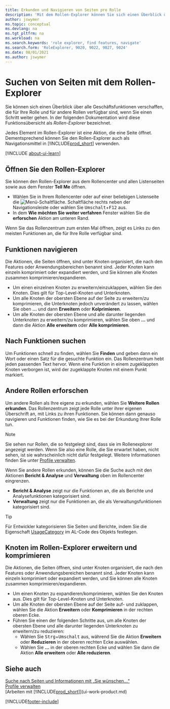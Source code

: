 ```yaml
---
title: Erkunden und Navigieren von Seiten pro Rolle
description: 'Mit dem Rollen-Explorer können Sie sich einen Überblick über alle Funktionen verschaffen, die für Ihre Rolle und für andere Rollen verfügbar sind.'
author: jswymer
ms.topic: conceptual
ms.devlang: na
ms.tgt_pltfrm: na
ms.workload: na
ms.search.keywords: 'role explorer, find features, navigate'
ms.search.form: 'RoleExplorer, 9020, 9022, 9027, 9024'
ms.date: 08/01/2021
ms.author: jswymer
---
```


# <a name="finding-pages-with-the-role-explorer"></a>Suchen von Seiten mit dem Rollen-Explorer

Sie können sich einen Überblick über alle Geschäftsfunktionen verschaffen, die für Ihre Rolle und für andere Rollen verfügbar sind, wenn Sie einen Schritt weiter gehen. In der folgenden Dokumentation wird diese Funktionsübersicht als *Rollen-Explorer* bezeichnet.

Jedes Element im Rollen-Explorer ist eine Aktion, die eine Seite öffnet. Dementsprechend können Sie den Rollen-Explorer auch als Navigationsmittel in [!INCLUDE[prod_short](includes/prod_short.md)] verwenden.

[!INCLUDE [about-ui-learn](includes/about-ui-learn.md)]

## <a name="open-the-role-explorer"></a>Öffnen Sie den Rollen-Explorer

Sie können den Rollen-Explorer aus dem Rollencenter und allen Listenseiten sowie aus dem Fenster **Tell Me** öffnen.

- Wählen Sie in Ihrem Rollencenter oder auf einer beliebigen Listenseite die ![Menü-Schaltfläche.](media/ui_menu_button.png "Menütaste") Schaltfläche rechts neben der Navigationsleiste oder wählen Sie <kbd>Umschalt</kbd>+<kbd>F12</kbd> aus.
- In dem **Wie möchten Sie weiter verfahren** Fenster wählen Sie die **erforschen** Aktion am unteren Rand.

Wenn Sie das Rollenzentrum zum ersten Mal öffnen, zeigt es Links zu den meisten Funktionen an, die für Ihre Rolle verfügbar sind.

## <a name="navigate-features"></a>Funktionen navigieren

Die Aktionen, die Seiten öffnen, sind unter Knoten organisiert, die nach den Features oder Anwendungsbereichen benannt sind. Jeder Knoten kann einzeln komprimiert oder expandiert werden, und Sie können alle Knoten zusammen komprimieren/expandieren.

- Um einen einzelnen Knoten zu erweitern/einzuklappen, wählen Sie den Knoten. Dies gilt für Top-Level-Knoten und Unterknoten.
- Um alle Knoten der obersten Ebene auf der Seite zu erweitern/zu komprimieren, die Unterknoten jedoch unverändert zu lassen, wählen Sie oben **...** und dann **Erweitern** oder **Kolprimieren**.
- Um alle Knoten der obersten Ebene und alle darunter liegenden Unterknoten zu erweitern/zu komprimieren, wählen Sie oben **...** und dann die Aktion **Alle erweitern** oder **Alle komprimieren**.

## <a name="search-for-features"></a>Nach Funktionen suchen

Um Funktionen schnell zu finden, wählen Sie **Finden** und geben dann ein Wort oder einen Satz für die gesuchte Funktion ein. Das Rollenzentrum hebt jeden passenden Text hervor. Wenn eine Funktion in einem zugeklappten Knoten verborgen ist, wird der zugeklappte Knoten mit einem Punkt markiert. 

## <a name="explore-other-roles"></a>Andere Rollen erforschen

Um andere Rollen als Ihre eigene zu erkunden, wählen Sie **Weitere Rollen erkunden**. Das Rollenzentrum zeigt jede Rolle unter ihrer eigenen Überschrift an, mit Links zu ihren Funktionen. Sie können dann genauso navigieren und Funktionen finden, wie Sie es bei der Erkundung Ihrer Rolle tun.

> [!NOTE]
> Sie sehen nur Rollen, die so festgelegt sind, dass sie im Rollenexplorer angezeigt werden. Wenn Sie also eine Rolle, die Sie erwartet haben, nicht sehen, ist sie wahrscheinlich nicht dafür festgelegt. Weitere Informationen finden Sie unter [Profile verwalten](admin-users-profiles-roles.md). 

Wenn Sie andere Rollen erkunden, können Sie die Suche auch mit den Aktionen **Bericht & Analyse** und **Verwaltung** oben im Rollencenter eingrenzen.

- **Bericht & Analyse** zeigt nur die Funktionen an, die als Berichte und Analysefunktionen kategorisiert sind.
- **Verwaltung** zeigt nur die Funktionen an, die als Verwaltungsfunktionen kategorisiert sind.

> [!TIP]
> Für Entwickler kategorisieren Sie Seiten und Berichte, indem Sie die Eigenschaft [UsageCategory](/dynamics365/business-central/dev-itpro/developer/properties/devenv-usagecategory-property) im AL-Code des Objekts festlegen.
<!--
 
## <a name="role-explorer-actions"></a>Role explorer actions

There a several actions along the top of the role explorer to help you locate features of your role and other roles.

|Action|Description|
|------|------|
|**All**|Shows all features that are related to the role.|
|**Find**|Lets you enter a word or phrase to quickly locate feature names that match.|
|**Explore more roles**|All business features that are available for all roles including your own. When exploring all roles, the other actions work the same way, except for all roles shown. **NOTE:** You will only see roles that are set up to show in role explorer. For more information, see [Manage Profiles](admin-users-profiles-roles.md).  |
|**Report & Analysis**|This action Shows only those features that are categorized as reports and analysis features.|
|**Administration**|Shows only those features that are categorized as administration features.|



<!--
Choose the **Find** action at the top of the role explorer to quickly locate feature names that contain a certain term.

Choose the **Explore more roles** action at the top of the role explorer to get an overview of all business features that are available for all roles including your own.

> [!NOTE]
> Only Role Center actions for profiles where the **Show in Role Explorer** check box is selected will appear on the extended version of the role explorer (shown with the **Explore more roles** action). For more information, see [Manage Profiles](admin-users-profiles-roles.md).
-->

## <a name="expand-and-collapse-nodes-on-the-role-explorer"></a>Knoten im Rollen-Explorer erweitern und komprimieren

Die Aktionen, die Seiten öffnen, sind unter Knoten organisiert, die nach den Features oder Anwendungsbereichen benannt sind. Jeder Knoten kann einzeln komprimiert oder expandiert werden, und Sie können alle Knoten zusammen komprimieren/expandieren.

- Um einen Knoten zu expandieren/komprimieren, wählen Sie den Knoten aus. Dies gilt für Top-Level-Knoten und Unterknoten.
- Um alle Knoten der obersten Ebene auf der Seite auf- und zuklappen, wählen Sie die Aktion **Erweitern** oder **Komprimieren** in der rechten oberen Ecke.
- Führen Sie einen der folgenden Schritte aus, um alle Knoten der obersten Ebene und alle darunter liegenden Unterknoten zu erweitern/zu reduzieren:
  - Wählen Sie <kbd>Strg</kbd>+<kbd>Umschalt</kbd> aus, während Sie die Aktion **Erweitern** oder **Reduzieren** in der oberen rechten Ecke auswählen.
  - Wählen Sie **...** in der oberen rechten Ecke und wählen Sie dann die Aktion **Alle erweitern** oder **Alle reduzieren**.

## <a name="see-also"></a>Siehe auch
[Suche nach Seiten und Informationen mit „Sie wünschen...“](ui-search.md)  
[Profile verwalten](admin-users-profiles-roles.md)  
[Arbeiten mit [!INCLUDE[prod_short](includes/prod_short.md)]](ui-work-product.md)  

[!INCLUDE[footer-include](includes/footer-banner.md)]
